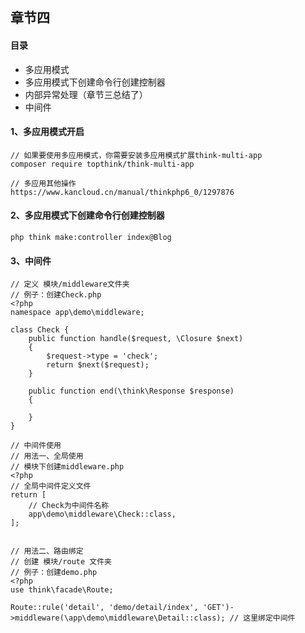 ## 章节四

#### 目录

- 多应用模式
- 多应用模式下创建命令行创建控制器
- 内部异常处理（章节三总结了）
- 中间件



#### 1、多应用模式开启

```
// 如果要使用多应用模式，你需要安装多应用模式扩展think-multi-app
composer require topthink/think-multi-app

// 多应用其他操作
https://www.kancloud.cn/manual/thinkphp6_0/1297876
```

#### 2、多应用模式下创建命令行创建控制器

```
php think make:controller index@Blog
```

#### 3、中间件

```
// 定义 模块/middleware文件夹
// 例子：创建Check.php
<?php
namespace app\demo\middleware;

class Check {
    public function handle($request, \Closure $next)
    {
        $request->type = 'check';
        return $next($request);
    }

    public function end(\think\Response $response)
    {

    }
}

// 中间件使用
// 用法一、全局使用
// 模块下创建middleware.php
<?php
// 全局中间件定义文件
return [
	// Check为中间件名称
    app\demo\middleware\Check::class,
];


// 用法二、路由绑定
// 创建 模块/route 文件夹
// 例子：创建demo.php
<?php
use think\facade\Route;

Route::rule('detail', 'demo/detail/index', 'GET')->middleware(\app\demo\middleware\Detail::class); // 这里绑定中间件

```

